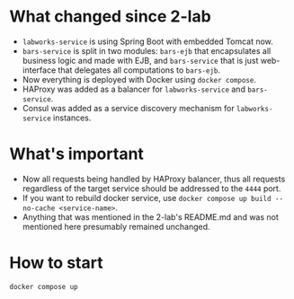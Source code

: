 # What changed since 2-lab

* `labworks-service` is using Spring Boot with embedded Tomcat now.
* `bars-service` is split in two modules: `bars-ejb` that encapsulates all business logic and made with EJB, and
  `bars-service` that is just web-interface that delegates all computations to `bars-ejb`.
* Now everything is deployed with Docker using `docker compose`.
* HAProxy was added as a balancer for `labworks-service` and `bars-service`.
* Consul was added as a service discovery mechanism for `labworks-service` instances.

# What's important

* Now all requests being handled by HAProxy balancer, thus all requests regardless of the target service should be
  addressed to the `4444` port.
* If you want to rebuild docker service, use `docker compose up build --no-cache <service-name>`.
* Anything that was mentioned in the 2-lab's README.md and was not mentioned here presumably remained unchanged.

# How to start

```shell
docker compose up
```